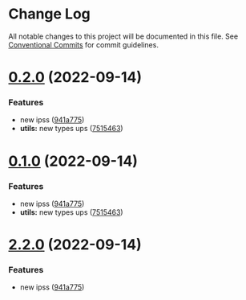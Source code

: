 # Change Log

All notable changes to this project will be documented in this file.
See [Conventional Commits](https://conventionalcommits.org) for commit guidelines.

# [0.2.0](https://github.com/koskedk/js-ts-monorepos/compare/v2.0.0...v0.2.0) (2022-09-14)


### Features

* new ipss ([941a775](https://github.com/koskedk/js-ts-monorepos/commit/941a775a650e4f05e5523926dec8a510327c85ae))
* **utils:** new types ups ([7515463](https://github.com/koskedk/js-ts-monorepos/commit/751546359e993a1724815a6e76fbda458dc97654))





# [0.1.0](https://github.com/koskedk/js-ts-monorepos/compare/v2.0.0...v0.1.0) (2022-09-14)


### Features

* new ipss ([941a775](https://github.com/koskedk/js-ts-monorepos/commit/941a775a650e4f05e5523926dec8a510327c85ae))
* **utils:** new types ups ([7515463](https://github.com/koskedk/js-ts-monorepos/commit/751546359e993a1724815a6e76fbda458dc97654))





# [2.2.0](https://github.com/koskedk/js-ts-monorepos/compare/@shlack/utils@2.1.0...@shlack/utils@2.2.0) (2022-09-14)


### Features

* new ipss ([941a775](https://github.com/koskedk/js-ts-monorepos/commit/941a775a650e4f05e5523926dec8a510327c85ae))
